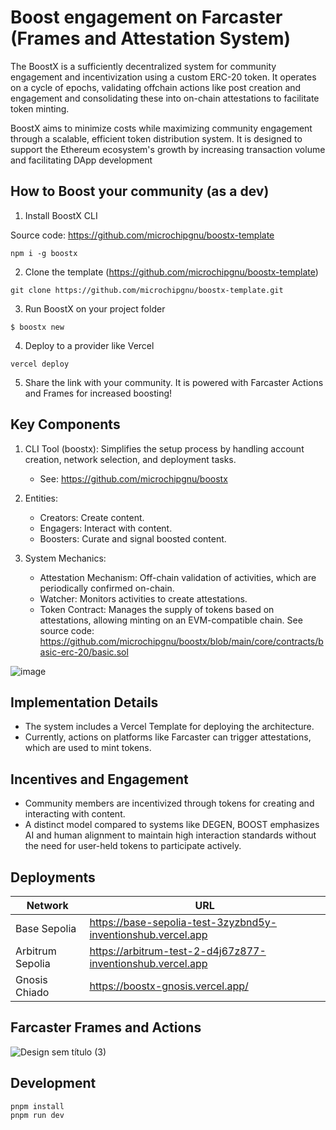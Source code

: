 # Boost engagement on Farcaster (Frames and Attestation System)

The BoostX is a sufficiently decentralized system for community engagement and incentivization using a custom ERC-20 token.
It operates on a cycle of epochs, validating offchain actions like post creation and engagement and consolidating these into on-chain attestations to facilitate token minting.

BoostX aims to minimize costs while maximizing community engagement through a scalable, efficient token distribution system. It is designed to support the Ethereum ecosystem's growth by increasing transaction volume and facilitating DApp development

## How to Boost your community (as a dev)

1. Install BoostX CLI

Source code: https://github.com/microchipgnu/boostx-template

```
npm i -g boostx
```

2. Clone the template (https://github.com/microchipgnu/boostx-template)

```
git clone https://github.com/microchipgnu/boostx-template.git
```

3. Run BoostX on your project folder

```
$ boostx new
```

4. Deploy to a provider like Vercel

```
vercel deploy
```

5. Share the link with your community. It is powered with Farcaster Actions and Frames for increased boosting!

## Key Components

1. CLI Tool (boostx): Simplifies the setup process by handling account creation, network selection, and deployment tasks.
    - See: https://github.com/microchipgnu/boostx

2. Entities:
    - Creators: Create content.
    - Engagers: Interact with content.
    - Boosters: Curate and signal boosted content.

3. System Mechanics:
    - Attestation Mechanism: Off-chain validation of activities, which are periodically confirmed on-chain.
    - Watcher: Monitors activities to create attestations.
    - Token Contract: Manages the supply of tokens based on attestations, allowing minting on an EVM-compatible chain. See source code: https://github.com/microchipgnu/boostx/blob/main/core/contracts/basic-erc-20/basic.sol

![image](https://github.com/microchipgnu/boostx-template/assets/5553483/8ad8b565-2c29-4da8-ba33-2627cc3076e4)


## Implementation Details

- The system includes a Vercel Template for deploying the architecture.
- Currently, actions on platforms like Farcaster can trigger attestations, which are used to mint tokens.

## Incentives and Engagement

- Community members are incentivized through tokens for creating and interacting with content.
- A distinct model compared to systems like DEGEN, BOOST emphasizes AI and human alignment to maintain high interaction standards without the need for user-held tokens to participate actively.


## Deployments

| Network          | URL                                                          |
|------------------|--------------------------------------------------------------|
| Base Sepolia     | https://base-sepolia-test-3zyzbnd5y-inventionshub.vercel.app |
| Arbitrum Sepolia | https://arbitrum-test-2-d4j67z877-inventionshub.vercel.app   |
| Gnosis Chiado    | https://boostx-gnosis.vercel.app/                            |

## Farcaster Frames and Actions

![Design sem título (3)](https://github.com/microchipgnu/boostx-template/assets/5553483/044161ef-4c88-4baa-867e-0d934f2b566f)

## Development

```
pnpm install
pnpm run dev
```
